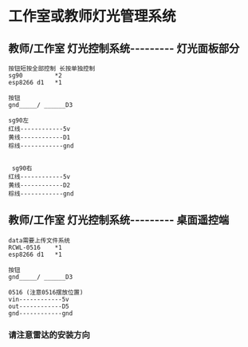 
# 工作室或教师灯光管理系统
            
   ## 教师/工作室 灯光控制系统--------- 灯光面板部分
    按钮短按全部控制 长按单独控制
    sg90         *2
    esp8266 d1   *1

    按钮
    gnd_____/ ______D3

    sg90左
    红线------------5v
    黄线------------D1
    棕线------------gnd


     sg90右
    红线------------5v
    黄线------------D2 
    棕线------------gnd
    
    
 ## 教师/工作室 灯光控制系统--------- 桌面遥控端
        
    data需要上传文件系统
    RCWL-0516    *1
    esp8266 d1   *1

    按钮
    gnd_____/ ______D3

    0516 (注意0516摆放位置)
    vin------------5v
    out------------D5
    gnd------------gnd
    
    
    
   ### 请注意雷达的安装方向
